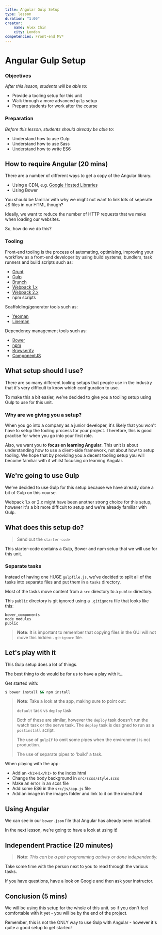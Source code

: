 ```yaml
---
title: Angular Gulp Setup
type: lesson
duration: "1:00"
creator:
    name: Alex Chin
    city: London
competencies: Front-end MV*
---
```


# Angular Gulp Setup

### Objectives
*After this lesson, students will be able to:*

- Provide a tooling setup for this unit
- Walk through a more advanced `gulp` setup
- Prepare students for work after the course

### Preparation
*Before this lesson, students should already be able to:*

- Understand how to use Gulp
- Understand how to use Sass
- Understand how to write ES6

## How to require Angular (20 mins)

There are a number of different ways to get a copy of the Angular library.

- Using a CDN, e.g. [Google Hosted Libraries](https://developers.google.com/speed/libraries/)
- Using Bower

You should be familiar with why we might not want to link lots of seperate JS files in our HTML though?

Ideally, we want to reduce the number of HTTP requests that we make when loading our websites.

So, how do we do this?

### Tooling

Front-end tooling is the process of automating, optimising, improving your workflow as a front-end developer by using build systems, bundlers, task runners and build scripts such as:

- [Grunt](http://gruntjs.com/)
- [Gulp](http://gulpjs.com/)
- [Brunch](http://brunch.io/)
- [Webpack 1.x](http://webpack.github.io/docs/)
- [Webpack 2.x](https://webpack.js.org/)
- npm scripts

Scaffolding/generator tools such as:

- [Yeoman](http://yeoman.io/)
- [Lineman](http://linemanjs.com/)

Dependency management tools such as:

- [Bower](https://bower.io/)
- [npm](https://www.npmjs.com/)
- [Browserify](http://browserify.org/)
- [ComponentJS](https://componentjs.com/)


## What setup should I use?

There are so many different tooling setups that people use in the industry that it's very difficult to know which configuration to use.

To make this a bit easier, we've decided to give you a tooling setup using Gulp to use for this unit.

### Why are we giving you a setup?

When you go into a company as a junior developer, it's likely that you won't have to setup the tooling process for your project. Therefore, this is good practise for when you go into your first role.

Also, we want you to **focus on learning Angular**. This unit is about understanding how to use a client-side framework, not about how to setup tooling. We hope that by providing you a decent tooling setup you will become familiar with it whilst focusing on learning Angular.

## We're going to use Gulp

We've decided to use Gulp for this setup because we have already done a bit of Gulp on this course.

Webpack 1.x or 2.x might have been another strong choice for this setup, however it's a bit more difficult to setup and we're already familiar with Gulp.

## What does this setup do?

> Send out the `starter-code`

This starter-code contains a Gulp, Bower and npm setup that we will use for this unit.

### Separate tasks

Instead of having one HUGE `gulpfile.js`, we've decided to split all of the tasks into separate files and put them in a `tasks` directory.

Most of the tasks move content from a `src` directory to a `public` directory.

This `public` directory is git ignored using a `.gitignore` file that looks like this:

```
bower_components
node_modules
public
```

> **Note:** It is important to remember that copying files in the GUI will not move this hidden `.gitignore` file.

## Let's play with it

This Gulp setup does a lot of things.

The best thing to do would be for us to have a play with it...

Get started with:

```sh
$ bower install && npm install
```

> **Note:** Take a look at the app, making sure to point out:
>
> `default` task vs `deploy` task
>
> Both of these are similar, however the `deploy` task doesn't run the watch task or the serve task. The `deploy` task is designed to run as a `postinstall` script.
>
> The use of `gulpIf` to omit some pipes when the environment is not production.
>
> The use of separate pipes to 'build' a task.

When playing with the app:

- Add an `<h1>Hi</h1>` to the index.html
- Change the body background in `src/scss/style.scss`
- Make an error in an scss file
- Add some ES6 in the `src/js/app.js` file
- Add an image in the images folder and link to it on the index.html

## Using Angular

We can see in our `bower.json` file that Angular has already been installed.

In the next lesson, we're going to have a look at using it!

## Independent Practice (20 minutes)

> **Note:** _This can be a pair programming activity or done independently._

Take some time with the person next to you to read through the various tasks.

If you have questions, have a look on Google and then ask your instructor.

## Conclusion (5 mins)

We will be using this setup for the whole of this unit, so if you don't feel comfortable with it yet - you will be by the end of the project.

Remember, this is not the ONLY way to use Gulp with Angular - however it's quite a good setup to get started!
